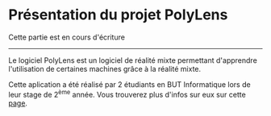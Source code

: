 # Présentation du projet PolyLens

<div class="temp-card">
    Cette partie est en cours d'écriture
</div>

***

Le logiciel PolyLens est un logiciel de réalité mixte permettant d'apprendre l'utilisation de certaines machines grâce à la réalité mixte.

Cette aplication a été réalisé par 2 étudiants en BUT Informatique lors de leur stage de 2<sup>ème</sup> année. Vous trouverez plus d'infos sur eux sur cette [page](/#developpeurs).